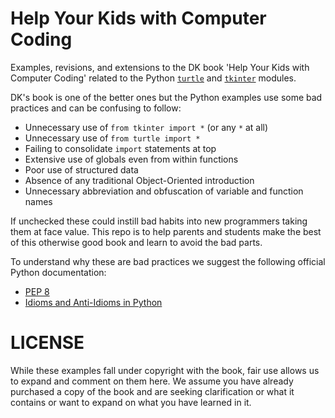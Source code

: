 Help Your Kids with Computer Coding
===================================

Examples, revisions, and extensions to the DK book
'Help Your Kids with Computer Coding' related to the Python
[`turtle`](https://docs.python.org/3.4/library/turtle.html#module-turtle)
and [`tkinter`](https://docs.python.org/3.4/library/tkinter.html) modules.

DK's book is one of the better ones but the Python examples use some bad
practices and can be confusing to follow: 

* Unnecessary use of `from tkinter import *` (or any `*` at all)
* Unnecessary use of `from turtle import *`
* Failing to consolidate `import` statements at top
* Extensive use of globals even from within functions
* Poor use of structured data
* Absence of any traditional Object-Oriented introduction
* Unnecessary abbreviation and obfuscation of variable and function names

If unchecked these could instill bad habits into new programmers taking
them at face value. This repo is to help parents and students make the
best of this otherwise good book and learn to avoid the bad parts.

To understand why these are bad practices we suggest the following official
Python documentation: 

* [PEP 8](http://legacy.python.org/dev/peps/pep-0008/)
* [Idioms and Anti-Idioms in
  Python](https://docs.python.org/3.4/howto/doanddont.html)

LICENSE
=======

While these examples fall under copyright with the book, fair use
allows us to expand and comment on them here. We assume you have already
purchased a copy of the book and are seeking clarification or what it
contains or want to expand on what you have learned in it.
